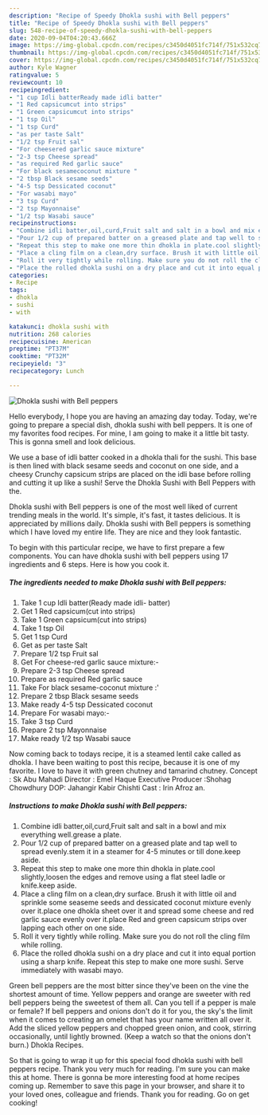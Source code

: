 ```yaml
---
description: "Recipe of Speedy Dhokla sushi with Bell peppers"
title: "Recipe of Speedy Dhokla sushi with Bell peppers"
slug: 548-recipe-of-speedy-dhokla-sushi-with-bell-peppers
date: 2020-09-04T04:20:43.666Z
image: https://img-global.cpcdn.com/recipes/c3450d4051fc714f/751x532cq70/dhokla-sushi-with-bell-peppers-recipe-main-photo.jpg
thumbnail: https://img-global.cpcdn.com/recipes/c3450d4051fc714f/751x532cq70/dhokla-sushi-with-bell-peppers-recipe-main-photo.jpg
cover: https://img-global.cpcdn.com/recipes/c3450d4051fc714f/751x532cq70/dhokla-sushi-with-bell-peppers-recipe-main-photo.jpg
author: Kyle Wagner
ratingvalue: 5
reviewcount: 10
recipeingredient:
- "1 cup Idli batterReady made idli batter"
- "1 Red capsicumcut into strips"
- "1 Green capsicumcut into strips"
- "1 tsp Oil"
- "1 tsp Curd"
- "as per taste Salt"
- "1/2 tsp Fruit sal"
- "For cheesered garlic sauce mixture"
- "2-3 tsp Cheese spread"
- "as required Red garlic sauce"
- "For black sesamecoconut mixture "
- "2 tbsp Black sesame seeds"
- "4-5 tsp Dessicated coconut"
- "For wasabi mayo"
- "3 tsp Curd"
- "2 tsp Mayonnaise"
- "1/2 tsp Wasabi sauce"
recipeinstructions:
- "Combine idli batter,oil,curd,Fruit salt and salt in a bowl and mix everything well.grease a plate."
- "Pour 1/2 cup of prepared batter on a greased plate and tap well to spread evenly.stem it in a steamer for 4-5 minutes or till done.keep aside."
- "Repeat this step to make one more thin dhokla in plate.cool slightly,loosen the edges and remove using a flat steel ladle or knife.keep aside."
- "Place a cling film on a clean,dry surface. Brush it with little oil and sprinkle some seaseme seeds and dessicated coconut mixture evenly over it.place one dhokla sheet over it and spread some cheese and red garlic sauce evenly over it.place Red and green capsicum strips over lapping each other on one side."
- "Roll it very tightly while rolling. Make sure you do not roll the cling film while rolling."
- "Place the rolled dhokla sushi on a dry place and cut it into equal portion using a sharp knife. Repeat this step to make one more sushi. Serve immediately with wasabi mayo."
categories:
- Recipe
tags:
- dhokla
- sushi
- with

katakunci: dhokla sushi with 
nutrition: 268 calories
recipecuisine: American
preptime: "PT37M"
cooktime: "PT32M"
recipeyield: "3"
recipecategory: Lunch

---
```



![Dhokla sushi with Bell peppers](https://img-global.cpcdn.com/recipes/c3450d4051fc714f/751x532cq70/dhokla-sushi-with-bell-peppers-recipe-main-photo.jpg)

Hello everybody, I hope you are having an amazing day today. Today, we're going to prepare a special dish, dhokla sushi with bell peppers. It is one of my favorites food recipes. For mine, I am going to make it a little bit tasty. This is gonna smell and look delicious.

We use a base of idli batter cooked in a dhokla thali for the sushi. This base is then lined with black sesame seeds and coconut on one side, and a cheesy Crunchy capsicum strips are placed on the idli base before rolling and cutting it up like a sushi! Serve the Dhokla Sushi with Bell Peppers with the.

Dhokla sushi with Bell peppers is one of the most well liked of current trending meals in the world. It's simple, it's fast, it tastes delicious. It is appreciated by millions daily. Dhokla sushi with Bell peppers is something which I have loved my entire life. They are nice and they look fantastic.


To begin with this particular recipe, we have to first prepare a few components. You can have dhokla sushi with bell peppers using 17 ingredients and 6 steps. Here is how you cook it.

<!--inarticleads1-->

##### The ingredients needed to make Dhokla sushi with Bell peppers:

1. Take 1 cup Idli batter(Ready made idli- batter)
1. Get 1 Red capsicum(cut into strips)
1. Take 1 Green capsicum(cut into strips)
1. Take 1 tsp Oil
1. Get 1 tsp Curd
1. Get as per taste Salt
1. Prepare 1/2 tsp Fruit sal
1. Get For cheese-red garlic sauce mixture:-
1. Prepare 2-3 tsp Cheese spread
1. Prepare as required Red garlic sauce
1. Take For black sesame-coconut mixture :&#39;
1. Prepare 2 tbsp Black sesame seeds
1. Make ready 4-5 tsp Dessicated coconut
1. Prepare For wasabi mayo:-
1. Take 3 tsp Curd
1. Prepare 2 tsp Mayonnaise
1. Make ready 1/2 tsp Wasabi sauce


Now coming back to todays recipe, it is a steamed lentil cake called as dhokla. I have been waiting to post this recipe, because it is one of my favorite. I love to have it with green chutney and tamarind chutney. Concept : Sk Abu Mahadi Director : Emel Haque Executive Producer :Shohag Chowdhury DOP: Jahangir Kabir Chishti Cast : Irin Afroz an. 

<!--inarticleads2-->

##### Instructions to make Dhokla sushi with Bell peppers:

1. Combine idli batter,oil,curd,Fruit salt and salt in a bowl and mix everything well.grease a plate.
1. Pour 1/2 cup of prepared batter on a greased plate and tap well to spread evenly.stem it in a steamer for 4-5 minutes or till done.keep aside.
1. Repeat this step to make one more thin dhokla in plate.cool slightly,loosen the edges and remove using a flat steel ladle or knife.keep aside.
1. Place a cling film on a clean,dry surface. Brush it with little oil and sprinkle some seaseme seeds and dessicated coconut mixture evenly over it.place one dhokla sheet over it and spread some cheese and red garlic sauce evenly over it.place Red and green capsicum strips over lapping each other on one side.
1. Roll it very tightly while rolling. Make sure you do not roll the cling film while rolling.
1. Place the rolled dhokla sushi on a dry place and cut it into equal portion using a sharp knife. Repeat this step to make one more sushi. Serve immediately with wasabi mayo.


Green bell peppers are the most bitter since they&#39;ve been on the vine the shortest amount of time. Yellow peppers and orange are sweeter with red bell peppers being the sweetest of them all. Can you tell if a pepper is male or female? If bell peppers and onions don&#39;t do it for you, the sky&#39;s the limit when it comes to creating an omelet that has your name written all over it. Add the sliced yellow peppers and chopped green onion, and cook, stirring occasionally, until lightly browned. (Keep a watch so that the onions don&#39;t burn.) Dhokla Recipes. 

So that is going to wrap it up for this special food dhokla sushi with bell peppers recipe. Thank you very much for reading. I'm sure you can make this at home. There is gonna be more interesting food at home recipes coming up. Remember to save this page in your browser, and share it to your loved ones, colleague and friends. Thank you for reading. Go on get cooking!
